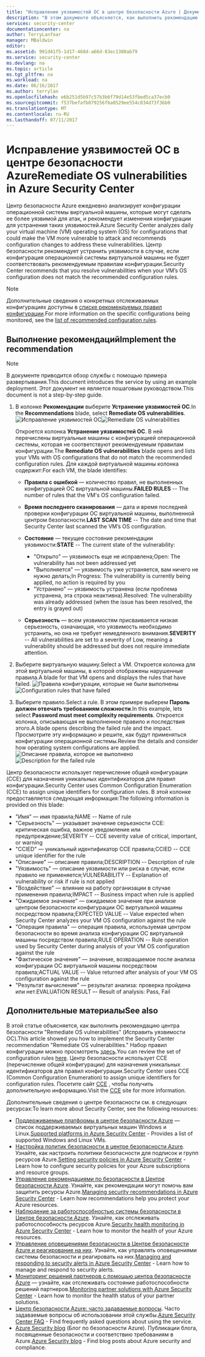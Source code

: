 ```yaml
---
title: "Исправление уязвимостей ОС в центре безопасности Azure | Документация Майкрософт"
description: "В этом документе объясняется, как выполнить рекомендацию центра безопасности Azure \"Remediate OS vulnerabilities\" (Исправить уязвимости ОС)."
services: security-center
documentationcenter: na
author: TerryLanfear
manager: MBaldwin
editor: 
ms.assetid: 991d41f5-1d17-468d-a66d-83ec1308ab79
ms.service: security-center
ms.devlang: na
ms.topic: article
ms.tgt_pltfrm: na
ms.workload: na
ms.date: 06/16/2017
ms.author: terrylan
ms.openlocfilehash: e6b251d5b97c57b3b6f79d14e53fbed5ca37ecb0
ms.sourcegitcommit: f537befafb079256fba0529ee554c034d73f36b0
ms.translationtype: MT
ms.contentlocale: ru-RU
ms.lasthandoff: 07/11/2017
---
```

# <a name="remediate-os-vulnerabilities-in-azure-security-center"></a><span data-ttu-id="333ea-103">Исправление уязвимостей ОС в центре безопасности Azure</span><span class="sxs-lookup"><span data-stu-id="333ea-103">Remediate OS vulnerabilities in Azure Security Center</span></span>
<span data-ttu-id="333ea-104">Центр безопасности Azure ежедневно анализирует конфигурации операционной системы виртуальной машины, которые могут сделать ее более уязвимой для атак, и рекомендует изменения конфигурации для устранения таких уязвимостей.</span><span class="sxs-lookup"><span data-stu-id="333ea-104">Azure Security Center analyzes daily your virtual machine (VM) operating system (OS) for configurations that could make the VM more vulnerable to attack and recommends configuration changes to address these vulnerabilities.</span></span> <span data-ttu-id="333ea-105">Центр безопасности рекомендует устранить уязвимости в случае, если конфигурация операционной системы виртуальной машины не будет соответствовать рекомендуемым правилам конфигурации.</span><span class="sxs-lookup"><span data-stu-id="333ea-105">Security Center recommends that you resolve vulnerabilities when your VM’s OS configuration does not match the recommended configuration rules.</span></span>

> [!NOTE]
> <span data-ttu-id="333ea-106">Дополнительные сведения о конкретных отслеживаемых конфигурациях доступны в [списке рекомендуемых правил конфигурации](https://gallery.technet.microsoft.com/Azure-Security-Center-a789e335).</span><span class="sxs-lookup"><span data-stu-id="333ea-106">For more information on the specific configurations being monitored, see the [list of recommended configuration rules](https://gallery.technet.microsoft.com/Azure-Security-Center-a789e335).</span></span>
>
>

## <a name="implement-the-recommendation"></a><span data-ttu-id="333ea-107">Выполнение рекомендаций</span><span class="sxs-lookup"><span data-stu-id="333ea-107">Implement the recommendation</span></span>

> [!NOTE]
> <span data-ttu-id="333ea-108">В документе приводится обзор службы с помощью примера развертывания.</span><span class="sxs-lookup"><span data-stu-id="333ea-108">This document introduces the service by using an example deployment.</span></span>  <span data-ttu-id="333ea-109">Этот документ не является пошаговым руководством.</span><span class="sxs-lookup"><span data-stu-id="333ea-109">This document is not a step-by-step guide.</span></span>
>
>

1. <span data-ttu-id="333ea-110">В колонке **Рекомендации** выберите **Устранение уязвимостей ОС**.</span><span class="sxs-lookup"><span data-stu-id="333ea-110">In the **Recommendations** blade, select **Remediate OS vulnerabilities**.</span></span>
   <span data-ttu-id="333ea-111">![Исправление уязвимостей ОС][1]</span><span class="sxs-lookup"><span data-stu-id="333ea-111">![Remediate OS vulnerabilities][1]</span></span>

    <span data-ttu-id="333ea-112">Откроется колонка **Устранение уязвимостей ОС**. В ней перечислены виртуальные машины с конфигурацией операционной системы, которая не соответствуют рекомендуемым правилам конфигурации.</span><span class="sxs-lookup"><span data-stu-id="333ea-112">The **Remediate OS vulnerabilities** blade opens and lists your VMs with OS configurations that do not match the recommended configuration rules.</span></span>  <span data-ttu-id="333ea-113">Для каждой виртуальной машины колонка содержит:</span><span class="sxs-lookup"><span data-stu-id="333ea-113">For each VM, the blade identifies:</span></span>

   * <span data-ttu-id="333ea-114">**Правила с ошибкой** — количество правил, не выполненных конфигурацией ОС виртуальной машины.</span><span class="sxs-lookup"><span data-stu-id="333ea-114">**FAILED RULES** -- The number of rules that the VM's OS configuration failed.</span></span>
   * <span data-ttu-id="333ea-115">**Время последнего сканирования** — дата и время последней проверки конфигурации ОС виртуальной машины, выполненной центром безопасности.</span><span class="sxs-lookup"><span data-stu-id="333ea-115">**LAST SCAN TIME** -- The date and time that Security Center last scanned the VM’s OS configuration.</span></span>
   * <span data-ttu-id="333ea-116">**Состояние** — текущее состояние рекомендации уязвимости:</span><span class="sxs-lookup"><span data-stu-id="333ea-116">**STATE** -- The current state of the vulnerability:</span></span>

     * <span data-ttu-id="333ea-117">"Открыто" — уязвимость еще не исправлена;</span><span class="sxs-lookup"><span data-stu-id="333ea-117">Open: The vulnerability has not been addressed yet</span></span>
     * <span data-ttu-id="333ea-118">"Выполняется" — уязвимость уже устраняется, вам ничего не нужно делать;</span><span class="sxs-lookup"><span data-stu-id="333ea-118">In Progress: The vulnerability is currently being applied, no action is required by you</span></span>
     * <span data-ttu-id="333ea-119">"Устранено" — уязвимость устранена (если проблема устранена, эта строка неактивна).</span><span class="sxs-lookup"><span data-stu-id="333ea-119">Resolved: The vulnerability was already addressed (when the issue has been resolved, the entry is grayed out)</span></span>
   * <span data-ttu-id="333ea-120">**Серьезность** — всем уязвимостям присваивается низкая серьезность, означающая, что уязвимость необходимо устранить, но она не требует немедленного внимания.</span><span class="sxs-lookup"><span data-stu-id="333ea-120">**SEVERITY** -- All vulnerabilities are set to a severity of Low, meaning a vulnerability should be addressed but does not require immediate attention.</span></span>

2. <span data-ttu-id="333ea-121">Выберите виртуальную машину.</span><span class="sxs-lookup"><span data-stu-id="333ea-121">Select a VM.</span></span> <span data-ttu-id="333ea-122">Откроется колонка для этой виртуальной машины, в которой отображены нарушенные правила.</span><span class="sxs-lookup"><span data-stu-id="333ea-122">A blade for that VM opens and displays the rules that have failed.</span></span>
   <span data-ttu-id="333ea-123">![Правила конфигурации, которые не были выполнены][2]</span><span class="sxs-lookup"><span data-stu-id="333ea-123">![Configuration rules that have failed][2]</span></span>

3. <span data-ttu-id="333ea-124">Выберите правило.</span><span class="sxs-lookup"><span data-stu-id="333ea-124">Select a rule.</span></span> <span data-ttu-id="333ea-125">В этом примере выберем **Пароль должен отвечать требованиям сложности**.</span><span class="sxs-lookup"><span data-stu-id="333ea-125">In this example, lets select **Password must meet complexity requirements**.</span></span> <span data-ttu-id="333ea-126">Откроется колонка, описывающая не выполненное правило и последствия этого.</span><span class="sxs-lookup"><span data-stu-id="333ea-126">A blade opens describing the failed rule and the impact.</span></span> <span data-ttu-id="333ea-127">Просмотрите эту информацию и решите, как будут применяться конфигурации операционной системы.</span><span class="sxs-lookup"><span data-stu-id="333ea-127">Review the details and consider how operating system configurations are applied.</span></span>
  <span data-ttu-id="333ea-128">![Описание правила, которое не выполнено][3]</span><span class="sxs-lookup"><span data-stu-id="333ea-128">![Description for the failed rule][3]</span></span>

  <span data-ttu-id="333ea-129">Центр безопасности использует перечисление общей конфигурации (CCE) для назначения уникальных идентификаторов для правил конфигурации.</span><span class="sxs-lookup"><span data-stu-id="333ea-129">Security Center uses Common Configuration Enumeration (CCE) to assign unique identifiers for configuration rules.</span></span> <span data-ttu-id="333ea-130">В этой колонке предоставляется следующая информация:</span><span class="sxs-lookup"><span data-stu-id="333ea-130">The following information is provided on this blade:</span></span>

  - <span data-ttu-id="333ea-131">"Имя" — имя правила;</span><span class="sxs-lookup"><span data-stu-id="333ea-131">NAME -- Name of rule</span></span>
  - <span data-ttu-id="333ea-132">"Серьезность" — указывает значение серьезности CCE: критическая ошибка, важное уведомление или предупреждение;</span><span class="sxs-lookup"><span data-stu-id="333ea-132">SEVERITY -- CCE severity value of critical, important, or warning</span></span>
  - <span data-ttu-id="333ea-133">"CCIED" — уникальный идентификатор CCE правила;</span><span class="sxs-lookup"><span data-stu-id="333ea-133">CCIED -- CCE unique identifier for the rule</span></span>
  - <span data-ttu-id="333ea-134">"Описание" — описание правила;</span><span class="sxs-lookup"><span data-stu-id="333ea-134">DESCRIPTION -- Description of rule</span></span>
  - <span data-ttu-id="333ea-135">"Уязвимость" — описание уязвимости или риска в случае, если правило не применяется;</span><span class="sxs-lookup"><span data-stu-id="333ea-135">VULNERABILITY -- Explanation of vulnerability or risk if rule is not applied</span></span>
  - <span data-ttu-id="333ea-136">"Воздействие" — влияние на работу организации в случае применения правила;</span><span class="sxs-lookup"><span data-stu-id="333ea-136">IMPACT -- Business impact when rule is applied</span></span>
  - <span data-ttu-id="333ea-137">"Ожидаемое значение" — ожидаемое значение при анализе центром безопасности конфигурации ОС виртуальной машины посредством правила;</span><span class="sxs-lookup"><span data-stu-id="333ea-137">EXPECTED VALUE -- Value expected when Security Center analyzes your VM OS configuration against the rule</span></span>
  - <span data-ttu-id="333ea-138">"Операция правила" — операция правила, используемая центром безопасности во время анализа конфигурации ОС виртуальной машины посредством правила;</span><span class="sxs-lookup"><span data-stu-id="333ea-138">RULE OPERATION -- Rule operation used by Security Center during analysis of your VM OS configuration against the rule</span></span>
  - <span data-ttu-id="333ea-139">"Фактическое значение" — значение, возвращаемое после анализа конфигурации ОС виртуальной машины посредством правила;</span><span class="sxs-lookup"><span data-stu-id="333ea-139">ACTUAL VALUE -- Value returned after analysis of your VM OS configuration against the rule</span></span>
  - <span data-ttu-id="333ea-140">"Результат вычисления" — результат анализа: проверка пройдена или нет.</span><span class="sxs-lookup"><span data-stu-id="333ea-140">EVALUATION RESULT –- Result of analysis: Pass, Fail</span></span>

## <a name="see-also"></a><span data-ttu-id="333ea-141">Дополнительные материалы</span><span class="sxs-lookup"><span data-stu-id="333ea-141">See also</span></span>
<span data-ttu-id="333ea-142">В этой статье объясняется, как выполнить рекомендацию центра безопасности "Remediate OS vulnerabilities" (Исправить уязвимости ОС).</span><span class="sxs-lookup"><span data-stu-id="333ea-142">This article showed you how to implement the Security Center recommendation "Remediate OS vulnerabilities."</span></span> <span data-ttu-id="333ea-143">Набор правил конфигурации можно просмотреть [здесь](https://gallery.technet.microsoft.com/Azure-Security-Center-a789e335).</span><span class="sxs-lookup"><span data-stu-id="333ea-143">You can review the set of configuration rules [here](https://gallery.technet.microsoft.com/Azure-Security-Center-a789e335).</span></span> <span data-ttu-id="333ea-144">Центр безопасности использует CCE (перечисление общей конфигурации) для назначения уникальных идентификаторов для правил конфигурации.</span><span class="sxs-lookup"><span data-stu-id="333ea-144">Security Center uses CCE (Common Configuration Enumeration) to assign unique identifiers for configuration rules.</span></span> <span data-ttu-id="333ea-145">Посетите сайт [CCE](https://nvd.nist.gov/cce/index.cfm) , чтобы получить дополнительную информацию.</span><span class="sxs-lookup"><span data-stu-id="333ea-145">Visit the [CCE](https://nvd.nist.gov/cce/index.cfm) site for more information.</span></span>

<span data-ttu-id="333ea-146">Дополнительные сведения о центре безопасности см. в следующих ресурсах:</span><span class="sxs-lookup"><span data-stu-id="333ea-146">To learn more about Security Center, see the following resources:</span></span>

* <span data-ttu-id="333ea-147">[Поддерживаемые платформы в центре безопасности Azure](security-center-os-coverage.md) — список поддерживаемых виртуальных машин Windows и Linux.</span><span class="sxs-lookup"><span data-stu-id="333ea-147">[Supported platforms in Azure Security Center](security-center-os-coverage.md) - Provides a list of supported Windows and Linux VMs.</span></span>
* <span data-ttu-id="333ea-148">[Настройка политик безопасности в центре безопасности Azure](security-center-policies.md). Узнайте, как настроить политики безопасности для подписок и групп ресурсов Azure.</span><span class="sxs-lookup"><span data-stu-id="333ea-148">[Setting security policies in Azure Security Center](security-center-policies.md) - Learn how to configure security policies for your Azure subscriptions and resource groups.</span></span>
* <span data-ttu-id="333ea-149">[Управление рекомендациями по безопасности в Центре безопасности Azure](security-center-recommendations.md). Узнайте, как рекомендации могут помочь вам защитить ресурсы Azure.</span><span class="sxs-lookup"><span data-stu-id="333ea-149">[Managing security recommendations in Azure Security Center](security-center-recommendations.md) - Learn how recommendations help you protect your Azure resources.</span></span>
* <span data-ttu-id="333ea-150">[Наблюдение за работоспособностью системы безопасности в Центре безопасности Azure](security-center-monitoring.md). Узнайте, как отслеживать работоспособность ресурсов Azure.</span><span class="sxs-lookup"><span data-stu-id="333ea-150">[Security health monitoring in Azure Security Center](security-center-monitoring.md) - Learn how to monitor the health of your Azure resources.</span></span>
* <span data-ttu-id="333ea-151">[Управление оповещениями безопасности в Центре безопасности Azure и реагирование на них](security-center-managing-and-responding-alerts.md). Узнайте, как управлять оповещениями системы безопасности и реагировать на них.</span><span class="sxs-lookup"><span data-stu-id="333ea-151">[Managing and responding to security alerts in Azure Security Center](security-center-managing-and-responding-alerts.md) - Learn how to manage and respond to security alerts.</span></span>
* <span data-ttu-id="333ea-152">[Мониторинг решений партнеров с помощью центра безопасности Azure](security-center-partner-solutions.md) — узнайте, как отслеживать состояние работоспособности решений партнеров.</span><span class="sxs-lookup"><span data-stu-id="333ea-152">[Monitoring partner solutions with Azure Security Center](security-center-partner-solutions.md) - Learn how to monitor the health status of your partner solutions.</span></span>
* <span data-ttu-id="333ea-153">[Центр безопасности Azure: часто задаваемые вопросы](security-center-faq.md). Часто задаваемые вопросы об использовании этой службы.</span><span class="sxs-lookup"><span data-stu-id="333ea-153">[Azure Security Center FAQ](security-center-faq.md) - Find frequently asked questions about using the service.</span></span>
* <span data-ttu-id="333ea-154">[Azure Security blog](http://blogs.msdn.com/b/azuresecurity/) (Блог по безопасности Azure). Публикации блога, посвященные безопасности и соответствию требованиям в Azure.</span><span class="sxs-lookup"><span data-stu-id="333ea-154">[Azure Security blog](http://blogs.msdn.com/b/azuresecurity/) - Find blog posts about Azure security and compliance.</span></span>

<!--Image references-->
[1]: ./media/security-center-remediate-os-vulnerabilities/recommendation.png
[2]:./media/security-center-remediate-os-vulnerabilities/vm-remediate-os-vulnerabilities.png
[3]: ./media/security-center-remediate-os-vulnerabilities/vulnerability-details.png
